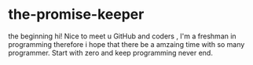 # the-promise-keeper
the beginning
hi! Nice to meet u GitHub and coders , I'm a freshman in programming therefore i hope that there be a amzaing time with so many programmer. Start with zero and keep programming never end.
